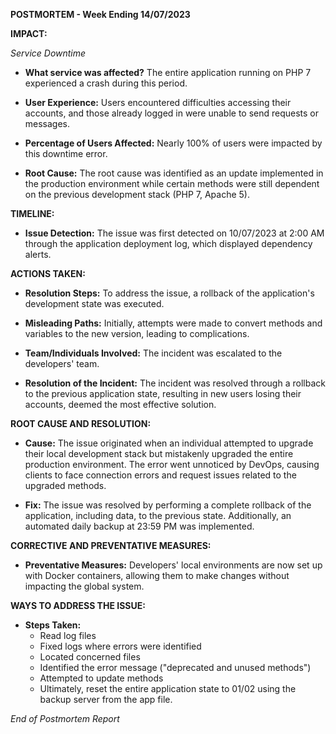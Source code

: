 **POSTMORTEM - Week Ending 14/07/2023**

**IMPACT:**

*Service Downtime*
- **What service was affected?**
  The entire application running on PHP 7 experienced a crash during this period.
  
- **User Experience:**
  Users encountered difficulties accessing their accounts, and those already logged in were unable to send requests or messages.
  
- **Percentage of Users Affected:**
  Nearly 100% of users were impacted by this downtime error.
  
- **Root Cause:**
  The root cause was identified as an update implemented in the production environment while certain methods were still dependent on the previous development stack (PHP 7, Apache 5).

**TIMELINE:**

- **Issue Detection:**
  The issue was first detected on 10/07/2023 at 2:00 AM through the application deployment log, which displayed dependency alerts.

**ACTIONS TAKEN:**

- **Resolution Steps:**
  To address the issue, a rollback of the application's development state was executed.

- **Misleading Paths:**
  Initially, attempts were made to convert methods and variables to the new version, leading to complications.

- **Team/Individuals Involved:**
  The incident was escalated to the developers' team.

- **Resolution of the Incident:**
  The incident was resolved through a rollback to the previous application state, resulting in new users losing their accounts, deemed the most effective solution.

**ROOT CAUSE AND RESOLUTION:**

- **Cause:**
  The issue originated when an individual attempted to upgrade their local development stack but mistakenly upgraded the entire production environment. The error went unnoticed by DevOps, causing clients to face connection errors and request issues related to the upgraded methods.

- **Fix:**
  The issue was resolved by performing a complete rollback of the application, including data, to the previous state. Additionally, an automated daily backup at 23:59 PM was implemented.

**CORRECTIVE AND PREVENTATIVE MEASURES:**

- **Preventative Measures:**
  Developers' local environments are now set up with Docker containers, allowing them to make changes without impacting the global system.

**WAYS TO ADDRESS THE ISSUE:**

- **Steps Taken:**
  - Read log files
  - Fixed logs where errors were identified
  - Located concerned files
  - Identified the error message ("deprecated and unused methods")
  - Attempted to update methods
  - Ultimately, reset the entire application state to 01/02 using the backup server from the app file.

*End of Postmortem Report*